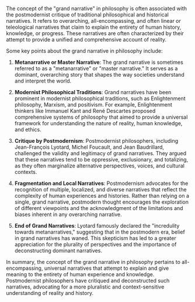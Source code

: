 The concept of the "grand narrative" in philosophy is often associated with the postmodernist critique of traditional philosophical and historical narratives. It refers to overarching, all-encompassing, and often linear or teleological narratives that claim to explain the entirety of human history, knowledge, or progress. These narratives are often characterized by their attempt to provide a unified and comprehensive account of reality.

Some key points about the grand narrative in philosophy include:

1. **Metanarrative or Master Narrative**: The grand narrative is sometimes referred to as a "metanarrative" or "master narrative." It serves as a dominant, overarching story that shapes the way societies understand and interpret the world.

2. **Modernist Philosophical Traditions**: Grand narratives have been prominent in modernist philosophical traditions, such as Enlightenment philosophy, Marxism, and positivism. For example, Enlightenment thinkers like Immanuel Kant and René Descartes proposed comprehensive systems of philosophy that aimed to provide a universal framework for understanding the nature of reality, human knowledge, and ethics.

3. **Critique by Postmodernism**: Postmodernist philosophers, including Jean-François Lyotard, Michel Foucault, and Jean Baudrillard, challenged the validity and legitimacy of grand narratives. They argued that these narratives tend to be oppressive, exclusionary, and totalizing, as they often marginalize alternative perspectives, voices, and cultural contexts.

4. **Fragmentation and Local Narratives**: Postmodernism advocates for the recognition of multiple, localized, and diverse narratives that reflect the complexity of human experiences and histories. Rather than relying on a single, grand narrative, postmodern thought encourages the exploration of different viewpoints and the acknowledgment of the limitations and biases inherent in any overarching narrative.

5. **End of Grand Narratives**: Lyotard famously declared the "incredulity towards metanarratives," suggesting that in the postmodern era, belief in grand narratives has waned. This skepticism has led to a greater appreciation for the plurality of perspectives and the importance of deconstructing dominant narratives.

In summary, the concept of the grand narrative in philosophy pertains to all-encompassing, universal narratives that attempt to explain and give meaning to the entirety of human experience and knowledge. Postmodernist philosophers have critiqued and deconstructed such narratives, advocating for a more pluralistic and context-sensitive understanding of reality and history.